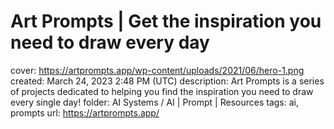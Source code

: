 # Art Prompts | Get the inspiration you need to draw every day

cover: https://artprompts.app/wp-content/uploads/2021/06/hero-1.png
created: March 24, 2023 2:48 PM (UTC)
description: Art Prompts is a series of projects dedicated to helping you find the inspiration you need to draw every single day!
folder: AI Systems / AI | Prompt | Resources
tags: ai, prompts
url: https://artprompts.app/